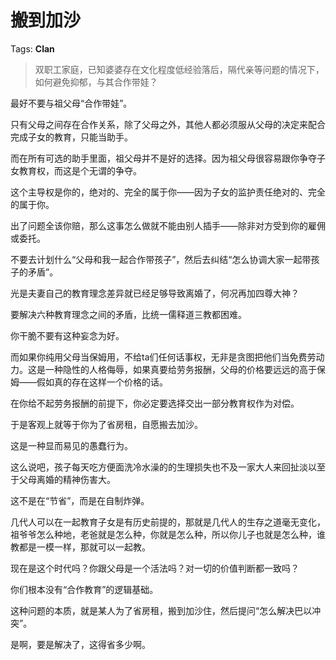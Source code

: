 # 搬到加沙

Tags: **Clan**

> 双职工家庭，已知婆婆存在文化程度低经验落后，隔代亲等问题的情况下，如何避免抑郁，与其合作带娃？



最好不要与祖父母“合作带娃”。

只有父母之间存在合作关系，除了父母之外，其他人都必须服从父母的决定来配合完成子女的教育，只能当助手。

而在所有可选的助手里面，祖父母并不是好的选择。因为祖父母很容易跟你争夺子女教育权，而这是个无谓的争夺。

这个主导权是你的，绝对的、完全的属于你——因为子女的监护责任绝对的、完全的属于你。

出了问题全该你赔，那么这事怎么做就不能由别人插手——除非对方受到你的雇佣或委托。

不要去计划什么“父母和我一起合作带孩子”，然后去纠结“怎么协调大家一起带孩子的矛盾”。

光是夫妻自己的教育理念差异就已经足够导致离婚了，何况再加四尊大神？

要解决六种教育理念之间的矛盾，比统一儒释道三教都困难。

你干脆不要有这种妄念为好。

而如果你纯用父母当保姆用，不给ta们任何话事权，无非是贪图把他们当免费劳动力。这是一种隐性的人格侮辱，如果真要给劳务报酬，父母的价格要远远的高于保姆——假如真的存在这样一个价格的话。

在你给不起劳务报酬的前提下，你必定要选择交出一部分教育权作为对偿。

于是客观上就等于你为了省房租，自愿搬去加沙。

这是一种显而易见的愚蠢行为。

这么说吧，孩子每天吃方便面洗冷水澡的的生理损失也不及一家大人来回扯淡以至于父母离婚的精神伤害大。

这不是在“节省”，而是在自制炸弹。

几代人可以在一起教育子女是有历史前提的，那就是几代人的生存之道毫无变化，祖爷爷怎么种地，老爸就是怎么种，你就是怎么种，所以你儿子也就是怎么种，谁教都是一模一样，那就可以一起教。

现在是这个时代吗？你跟父母是一个活法吗？对一切的价值判断都一致吗？

你们根本没有“合作教育”的逻辑基础。

这种问题的本质，就是某人为了省房租，搬到加沙住，然后提问“怎么解决巴以冲突”。

是啊，要是解决了，这得省多少啊。



